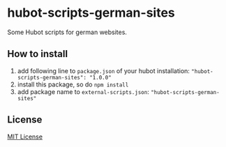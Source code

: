 hubot-scripts-german-sites
==========================

Some Hubot scripts for german websites.

## How to install

1. add following line to `package.json` of your hubot installation: `"hubot-scripts-german-sites": "1.0.0"`
2. install this package, so do `npm install`
3. add package name to `external-scripts.json`: `"hubot-scripts-german-sites"`

## License

[MIT License](https://github.com/quitschibo/hubot-scripts-german-sites/blob/master/LICENSE.txt)

